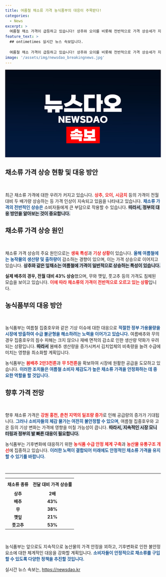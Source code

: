 ```yaml
---
title: 여름철 채소류 가격 농식품부의 대응이 주목받다!
categories:
  - News
excerpt: >
  여름철 채소 가격이 급등하고 있습니다! 상추와 오이를 비롯해 전반적으로 가격 상승세가 지속되며, 소비자 부담이 가중되고 있습니다. 농식품부의 대응책은 과연 효과를 발휘할까요? 클릭해서 자세히 알아보세요!
feature_text: >
  ## ontimetimes 실시간 뉴스 속보입니다.

  여름철 채소 가격이 급등하고 있습니다! 상추와 오이를 비롯해 전반적으로 가격 상승세가 지속되며, 소비자 부담이 가중되고 있습니다. 농식품부의 대응책은 과연 효과를 발휘할까요? 클릭해서 자세히 알아보세요!
image: '/assets/img/newsdao_breakingnews.jpg'
---
```


<p><img src="/assets/img/newsdao_breakingnews.jpg" alt="ontimetimes 속보" /></p>

<h2 data-ke-size="size26">채소류 가격 상승 현황 및 대응 방안</h2>

<p data-ke-size="size16">&nbsp;</p>

<p>최근 채소류 가격에 대한 우려가 커지고 있습니다. <b><span style="color: #ee2323;">상추</span></b>, <b><span style="color: #ee2323;">오이</span></b>, <b><span style="color: #ee2323;">시금치</span></b> 등의 가격이 전월 대비 두 배가량 상승하는 등 가격 인상이 지속되고 있음을 나타내고 있습니다. <b><span style="color: #1a5490;">채소류 가격의 전반적인 상승은</span></b> 소비자들에게 큰 부담으로 작용할 수 있습니다. <b><span style="background-color: #21538527;">따라서, 정부의 대응 방안을 알아보는 것이 중요합니다.</span></b></p>

<h2 data-ke-size="size26">채소류 가격 상승 원인</h2>

<p data-ke-size="size16">&nbsp;</p>

<p>채소류 가격 상승의 주요 원인으로는 <b><span style="color: #ee2323;">생육 특성</span></b>과 <b><span style="color: #ee2323;">기상 상황</span></b>이 있습니다. <b><span style="color: #1a5490;">올해 여름철에는 농작물의 생산량 및 출하량이</span></b> 감소하는 경향이 있으며, 이는 가격 상승으로 이어지고 있습니다. <b><span style="background-color: #21538527;">상추와 같은 잎채소는 여름철에 가격이 일반적으로 상승하는 특성이 있습니다.</span></b></p>

<p><b>실제 배추의 경우, 전월 대비 43% 상승</b>했으며, 무와 깻잎, 풋고추 등의 가격도 침체된 모습을 보이고 있습니다. <b><span style="color: #ee2323;">이에 따라 채소류의 가격이 전반적으로 오르고 있는 상황</span></b>입니다.</p>

<h2 data-ke-size="size26">농식품부의 대응 방안</h2>

<p data-ke-size="size16">&nbsp;</p>

<p>농식품부는 여름철 집중호우와 같은 기상 이슈에 대한 대응으로 <b><span style="color: #1a5490;">적절한 정부 가용물량을 시장에 방출하여 수급 불균형을 해소하려는 노력을 이어가고 있습니다.</span></b> 여름배추와 무의 경우 집중호우의 침수 피해는 크지 않으나 재배 면적의 감소로 인한 생산량 약화가 우려되는 상황입니다. <b><span style="background-color: #21538527;">따라서</span></b> 봄배추 생산량을 증가시켜서 김치업체의 비축량을 늘려 수급에 미치는 영향을 최소화할 계획입니다.</p>

<p>농식품부는 <b><span style="color: #ee2323;">봄배추 2만3천톤</span></b>과 <b><span style="color: #ee2323;">무 5천톤</span></b>을 확보하여 시장에 원활한 공급을 도모하고 있습니다. <b><span style="color: #1a5490;">이러한 조치들은 여름철 소비자 체감도가 높은 채소류 가격을 안정화하는 데 중요한 역할을 할 것입니다.</span></b></p>

<h2 data-ke-size="size26">향후 가격 전망</h2>

<p data-ke-size="size16">&nbsp;</p>

<p>향후 채소류 가격은 <b><span style="color: #ee2323;">강원 홍천, 춘천 지역의 일조량 증가</span></b>로 인해 공급량의 증가가 기대됩니다. <b><span style="color: #1a5490;">그러나 소비자들의 체감 물가는 여전히 불안정할 수 있으며</span></b>, 여름철 집중호우와 고온 등의 기상 변화는 가격에 영향을 미칠 가능성이 큽니다. <b><span style="background-color: #21538527;">따라서, 지속적인 시장 모니터링과 정부의 발 빠른 대응이 필요합니다.</span></b></p>

<p>농식품부는 기후변화에 대응하기 위한 <b><span style="color: #ee2323;">농식품 수급 안정 체계 구축</span></b>과 <b><span style="color: #ee2323;">농산물 유통구조 개선</span></b>에 집중하고 있습니다. <b><span style="color: #1a5490;">이러한 노력이 결합되어 미래에도 안정적인 채소류 가격을 유지할 수 있기를 바랍니다.</span></b></p>

<p data-ke-size="size16">&nbsp;</p>

<hr>

<table style="width: 100%; border-collapse: collapse;">
    <tr>
        <th style="text-align: center; height: 30px;"><b>채소류 종류</b></th>
        <th style="text-align: center; height: 30px;"><b>전달 대비 가격 상승률</b></th>
    </tr>
    <tr>
        <td style="text-align: center; height: 17px;"><b>상추</b></td>
        <td style="text-align: center; height: 17px;"><b>2배</b></td>
    </tr>
    <tr>
        <td style="text-align: center; height: 17px;"><b>배추</b></td>
        <td style="text-align: center; height: 17px;"><b>43%</b></td>
    </tr>
    <tr>
        <td style="text-align: center; height: 17px;"><b>무</b></td>
        <td style="text-align: center; height: 17px;"><b>38%</b></td>
    </tr>
    <tr>
        <td style="text-align: center; height: 17px;"><b>깻잎</b></td>
        <td style="text-align: center; height: 17px;"><b>21%</b></td>
    </tr>
    <tr>
        <td style="text-align: center; height: 17px;"><b>풋고추</b></td>
        <td style="text-align: center; height: 17px;"><b>53%</b></td>
    </tr>
</table>

<p data-ke-size="size16">&nbsp;</p>

<p>농식품부는 앞으로도 지속적으로 농산물의 가격 안정을 꾀하고, 기후변화로 인한 불안정 요소에 대한 체계적인 대응을 강화할 계획입니다. <b><span style="color: #1a5490;">소비자들이 안정적으로 채소류를 구입할 수 있도록 다양한 정책을 추진할 것입니다.</span></b></p>
실시간 뉴스 속보는, <a href="https://newsdao.kr" rel="dofollow">https://newsdao.kr</a>



